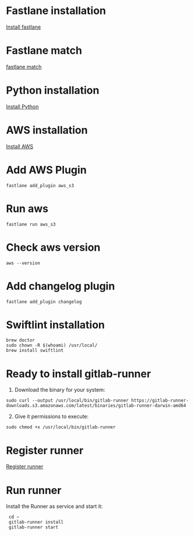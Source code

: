 # Fastlane installation

[Install fastlane](https://github.com/Mustafa-Ezzat/CI-CD-Doc/blob/master/fastlane%20install.md)

# Fastlane match

[fastlane match](https://github.com/Mustafa-Ezzat/CI-CD-Doc/blob/master/fastlane%20match.md)

# Python installation

[Install Python](https://www.python.org/downloads/mac-osx/)

# AWS installation

[Install AWS](https://docs.aws.amazon.com/cli/latest/userguide/install-macos.html)

# Add AWS Plugin

```
fastlane add_plugin aws_s3
```

# Run aws

```
fastlane run aws_s3
```

# Check aws version

```
aws --version
```

# Add changelog plugin

```
fastlane add_plugin changelog
```

# Swiftlint installation

```
brew doctor
sudo chown -R $(whoami) /usr/local/
brew install swiftlint
```

# Ready to install gitlab-runner

1. Download the binary for your system:

```
sudo curl --output /usr/local/bin/gitlab-runner https://gitlab-runner-downloads.s3.amazonaws.com/latest/binaries/gitlab-runner-darwin-amd64
```

2. Give it permissions to execute:

```
sudo chmod +x /usr/local/bin/gitlab-runner
```

# Register runner

[Register runner](https://docs.gitlab.com/runner/register/index.html#macos)

# Run runner

Install the Runner as service and start it:

```
 cd ~
 gitlab-runner install
 gitlab-runner start
```
